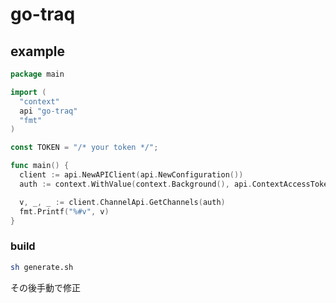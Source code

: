 # go-traq

## example
```go
package main

import (
  "context"
  api "go-traq"
  "fmt"
)

const TOKEN = "/* your token */";

func main() {
  client := api.NewAPIClient(api.NewConfiguration())
  auth := context.WithValue(context.Background(), api.ContextAccessToken, TOKEN)

  v, _, _ := client.ChannelApi.GetChannels(auth)
  fmt.Printf("%#v", v)
}
```

### build
```sh
sh generate.sh
```
その後手動で修正
